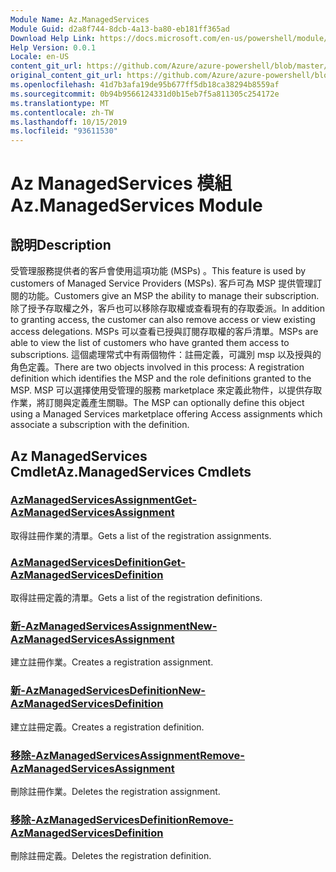 ```yaml
---
Module Name: Az.ManagedServices
Module Guid: d2a8f744-8dcb-4a13-ba80-eb181ff365ad
Download Help Link: https://docs.microsoft.com/en-us/powershell/module/az.managedservices
Help Version: 0.0.1
Locale: en-US
content_git_url: https://github.com/Azure/azure-powershell/blob/master/src/ManagedServices/ManagedServices/help/Az.ManagedServices.md
original_content_git_url: https://github.com/Azure/azure-powershell/blob/master/src/ManagedServices/ManagedServices/help/Az.ManagedServices.md
ms.openlocfilehash: 41d7b3afa19de95b677ff5db18ca38294b8559af
ms.sourcegitcommit: 0b94b9566124331d0b15eb7f5a811305c254172e
ms.translationtype: MT
ms.contentlocale: zh-TW
ms.lasthandoff: 10/15/2019
ms.locfileid: "93611530"
---
```

# <span data-ttu-id="9392a-101">Az ManagedServices 模組</span><span class="sxs-lookup"><span data-stu-id="9392a-101">Az.ManagedServices Module</span></span>
## <span data-ttu-id="9392a-102">說明</span><span class="sxs-lookup"><span data-stu-id="9392a-102">Description</span></span>
<span data-ttu-id="9392a-103">受管理服務提供者的客戶會使用這項功能 (MSPs) 。</span><span class="sxs-lookup"><span data-stu-id="9392a-103">This feature is used by customers of Managed Service Providers (MSPs).</span></span> <span data-ttu-id="9392a-104">客戶可為 MSP 提供管理訂閱的功能。</span><span class="sxs-lookup"><span data-stu-id="9392a-104">Customers give an MSP the ability to manage their subscription.</span></span> <span data-ttu-id="9392a-105">除了授予存取權之外，客戶也可以移除存取權或查看現有的存取委派。</span><span class="sxs-lookup"><span data-stu-id="9392a-105">In addition to granting access, the customer can also remove access or view existing access delegations.</span></span> <span data-ttu-id="9392a-106">MSPs 可以查看已授與訂閱存取權的客戶清單。</span><span class="sxs-lookup"><span data-stu-id="9392a-106">MSPs are able to view the list of customers who have granted them access to subscriptions.</span></span> <span data-ttu-id="9392a-107">這個處理常式中有兩個物件：註冊定義，可識別 msp 以及授與的角色定義。</span><span class="sxs-lookup"><span data-stu-id="9392a-107">There are two objects involved in this process: A registration definition which identifies the MSP and the role definitions granted to the MSP.</span></span> <span data-ttu-id="9392a-108">MSP 可以選擇使用受管理的服務 marketplace 來定義此物件，以提供存取作業，將訂閱與定義產生關聯。</span><span class="sxs-lookup"><span data-stu-id="9392a-108">The MSP can optionally define this object using a Managed Services marketplace offering Access assignments which associate a subscription with the definition.</span></span>

## <span data-ttu-id="9392a-109">Az ManagedServices Cmdlet</span><span class="sxs-lookup"><span data-stu-id="9392a-109">Az.ManagedServices Cmdlets</span></span>
### [<span data-ttu-id="9392a-110">AzManagedServicesAssignment</span><span class="sxs-lookup"><span data-stu-id="9392a-110">Get-AzManagedServicesAssignment</span></span>](Get-AzManagedServicesAssignment.md)
<span data-ttu-id="9392a-111">取得註冊作業的清單。</span><span class="sxs-lookup"><span data-stu-id="9392a-111">Gets a list of the registration assignments.</span></span>

### [<span data-ttu-id="9392a-112">AzManagedServicesDefinition</span><span class="sxs-lookup"><span data-stu-id="9392a-112">Get-AzManagedServicesDefinition</span></span>](Get-AzManagedServicesDefinition.md)
<span data-ttu-id="9392a-113">取得註冊定義的清單。</span><span class="sxs-lookup"><span data-stu-id="9392a-113">Gets a list of the registration definitions.</span></span>

### [<span data-ttu-id="9392a-114">新-AzManagedServicesAssignment</span><span class="sxs-lookup"><span data-stu-id="9392a-114">New-AzManagedServicesAssignment</span></span>](New-AzManagedServicesAssignment.md)
<span data-ttu-id="9392a-115">建立註冊作業。</span><span class="sxs-lookup"><span data-stu-id="9392a-115">Creates a registration assignment.</span></span>

### [<span data-ttu-id="9392a-116">新-AzManagedServicesDefinition</span><span class="sxs-lookup"><span data-stu-id="9392a-116">New-AzManagedServicesDefinition</span></span>](New-AzManagedServicesDefinition.md)
<span data-ttu-id="9392a-117">建立註冊定義。</span><span class="sxs-lookup"><span data-stu-id="9392a-117">Creates a registration definition.</span></span>

### [<span data-ttu-id="9392a-118">移除-AzManagedServicesAssignment</span><span class="sxs-lookup"><span data-stu-id="9392a-118">Remove-AzManagedServicesAssignment</span></span>](Remove-AzManagedServicesAssignment.md)
<span data-ttu-id="9392a-119">刪除註冊作業。</span><span class="sxs-lookup"><span data-stu-id="9392a-119">Deletes the registration assignment.</span></span>

### [<span data-ttu-id="9392a-120">移除-AzManagedServicesDefinition</span><span class="sxs-lookup"><span data-stu-id="9392a-120">Remove-AzManagedServicesDefinition</span></span>](Remove-AzManagedServicesDefinition.md)
<span data-ttu-id="9392a-121">刪除註冊定義。</span><span class="sxs-lookup"><span data-stu-id="9392a-121">Deletes the registration definition.</span></span>

